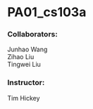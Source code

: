 # PA01_cs103a
### Collaborators:
Junhao Wang\
Zihao Liu \
Tingwei Liu 

### Instructor:
Tim Hickey 
